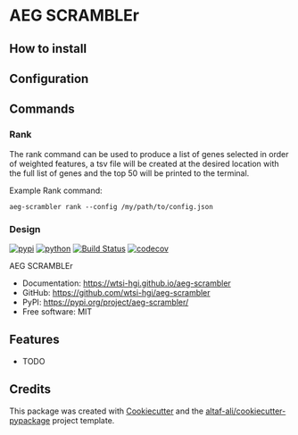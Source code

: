 # AEG SCRAMBLEr

## How to install

## Configuration

## Commands

### Rank

The rank command can be used to produce a list of genes selected in order of
weighted features, a tsv file will be created at the desired location with the
full list of genes and the top 50 will be printed to the terminal.

Example Rank command:

~~~
aeg-scrambler rank --config /my/path/to/config.json
~~~

### Design


[![pypi](https://img.shields.io/pypi/v/aeg-scrambler.svg)](https://pypi.org/project/aeg-scrambler/)
[![python](https://img.shields.io/pypi/pyversions/aeg-scrambler.svg)](https://pypi.org/project/aeg-scrambler/)
[![Build Status](https://github.com/wtsi-hgi/aeg-scrambler/actions/workflows/dev.yml/badge.svg)](https://github.com/wtsi-hgi/aeg-scrambler/actions/workflows/dev.yml)
[![codecov](https://codecov.io/gh/wtsi-hgi/aeg-scrambler/branch/main/graphs/badge.svg)](https://codecov.io/github/wtsi-hgi/aeg-scrambler)



AEG SCRAMBLEr


* Documentation: <https://wtsi-hgi.github.io/aeg-scrambler>
* GitHub: <https://github.com/wtsi-hgi/aeg-scrambler>
* PyPI: <https://pypi.org/project/aeg-scrambler/>
* Free software: MIT


## Features

* TODO

## Credits

This package was created with [Cookiecutter](https://github.com/audreyr/cookiecutter) and the [altaf-ali/cookiecutter-pypackage](https://altaf-ali.github.io/cookiecutter-pypackage) project template.
